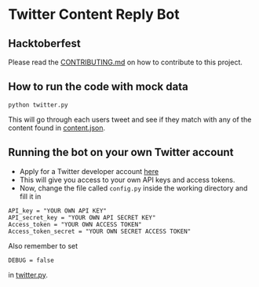 # Twitter Content Reply Bot

## Hacktoberfest

Please read the [CONTRIBUTING.md](CONTRIBUTING.md) on how to contribute to this project.

## How to run the code with mock data
```
python twitter.py
```
This will go through each users tweet and see if they match with any of the content found in [content.json](content.json).

## Running the bot on your own Twitter account

- Apply for a Twitter developer account [here](https://developer.twitter.com/en/apply-for-access)
- This will give you access to your own API keys and access tokens.
- Now, change the file called `config.py` inside the working directory and fill it in

```
API_key = "YOUR OWN API KEY"
API_secret_key = "YOUR OWN API SECRET KEY"
Access_token = "YOUR OWN ACCESS TOKEN"
Access_token_secret = "YOUR OWN SECRET ACCESS TOKEN"
```

Also remember to set

```
DEBUG = false
```

in [twitter.py](twitter.py).

